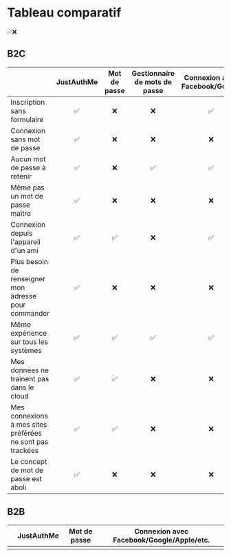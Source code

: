 # Tableau comparatif
✅❌

## B2C

| |JustAuthMe|Mot de passe|Gestionnaire de mots de passe|Connexion avec Facebook/Google|Connexion avec Apple|
|-|:---:|:---:|:---:|:---:|:---:|
|Inscription sans formulaire|✅|❌|❌|✅|✅|
|Connexion sans mot de passe|✅|❌|❌|❌|iOS:✅ Autre:❌|
|Aucun mot de passe à retenir|✅|❌|✅|✅|✅|
|Même pas un mot de passe maître|✅|❌|❌|❌|✅|
|Connexion depuis l'appareil d'un ami|✅|✅|❌|✅|✅|
|Plus besoin de renseigner mon adresse pour commander|✅|❌|❌|❌|❌|
|Même expérience sur tous les systèmes|✅|✅|✅|✅|❌|
|Mes données ne trainent pas dans le cloud|✅|✅|❌|❌|❌|
|Mes connexions à mes sites préférées ne sont pas trackées|✅|✅|❌|❌|❌|
|Le concept de mot de passe est aboli|✅|❌|❌|❌|❌|

## B2B

| |JustAuthMe|Mot de passe|Connexion avec Facebook/Google/Apple/etc.|
|-|:---:|:---:|:---:|
|||||

